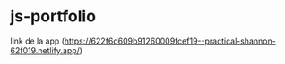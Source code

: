# js-portfolio
link de la app (https://622f6d609b91260009fcef19--practical-shannon-62f019.netlify.app/)
